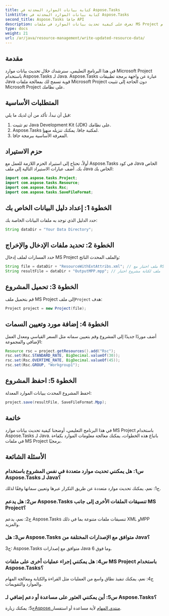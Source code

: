 ```yaml
---
title: كتابة بيانات الموارد المحدثة في Aspose.Tasks
linktitle: كتابة بيانات الموارد المحدثة في Aspose.Tasks
second_title: Aspose.Tasks جافا API
description: تعرف على كيفية تحديث بيانات الموارد في ملفات MS Project بسهولة باستخدام Aspose.Tasks لـ Java.
type: docs
weight: 21
url: /ar/java/resource-management/write-updated-resource-data/
---
```

## مقدمة
في هذا البرنامج التعليمي، سنرشدك خلال تحديث بيانات موارد Microsoft Project باستخدام Aspose.Tasks لـ Java. Aspose.Tasks عبارة عن واجهة برمجة تطبيقات Java قوية تسمح لك بمعالجة ملفات Microsoft Project دون الحاجة إلى تثبيت Microsoft Project على نظامك.

## المتطلبات الأساسية

قبل أن نبدأ، تأكد من أن لديك ما يلي:

1. تم تثبيت Java Development Kit (JDK) على نظامك.
2.  Aspose.Tasks لمكتبة جافا. يمكنك تنزيله من[هنا](https://releases.aspose.com/tasks/java/).
3. المعرفة الأساسية ببرمجة جافا.

## حزم الاستيراد

أولاً، تحتاج إلى استيراد الحزم اللازمة للعمل مع Aspose.Tasks في كود Java الخاص بك. أضف عبارات الاستيراد التالية إلى ملف Java الخاص بك:

```java
import com.aspose.tasks.Project;
import com.aspose.tasks.Resource;
import com.aspose.tasks.Rsc;
import com.aspose.tasks.SaveFileFormat;
```

## الخطوة 1: إعداد دليل البيانات الخاص بك

حدد الدليل الذي توجد به ملفات البيانات الخاصة بك:

```java
String dataDir = "Your Data Directory";
```

## الخطوة 2: تحديد ملفات الإدخال والإخراج

حدد المسارات لملف إدخال MS Project والملف المحدث الناتج:

```java
String file = dataDir + "ResourceWithExtAttribs.xml"; // ملف اختبار مع RSC واحد للتحديث
String resultFile = dataDir + "OutputMPP.mpp"; // ملف لكتابة مشروع اختبار
```

## الخطوة 3: تحميل المشروع

 قم بتحميل ملف MS Project إلى ملف`Project` هدف:

```java
Project project = new Project(file);
```

## الخطوة 4: إضافة مورد وتعيين السمات

أضف موردًا جديدًا إلى المشروع وقم بتعيين سماته مثل السعر القياسي ومعدل العمل الإضافي والمجموعة:

```java
Resource rsc = project.getResources().add("Rsc");
rsc.set(Rsc.STANDARD_RATE, BigDecimal.valueOf(30));
rsc.set(Rsc.OVERTIME_RATE, BigDecimal.valueOf(45));
rsc.set(Rsc.GROUP, "Workgroup1");
```

## الخطوة 5: احفظ المشروع

احفظ المشروع المحدث ببيانات الموارد المعدلة:

```java
project.save(resultFile, SaveFileFormat.Mpp);
```

## خاتمة

في هذا البرنامج التعليمي، أوضحنا كيفية تحديث بيانات موارد MS Project باستخدام Aspose.Tasks لـ Java. باتباع هذه الخطوات، يمكنك معالجة معلومات الموارد بكفاءة في ملفات MS Project برمجيًا.

## الأسئلة الشائعة

### س1: هل يمكنني تحديث موارد متعددة في نفس المشروع باستخدام Aspose.Tasks لـ Java؟

ج1: نعم، يمكنك تحديث موارد متعددة عن طريق التكرار عبرها وتعيين سماتها وفقًا لذلك.

### س2: هل يدعم Aspose.Tasks تنسيقات الملفات الأخرى إلى جانب MS Project؟

ج2: نعم، يدعم Aspose.Tasks تنسيقات ملفات متنوعة بما في ذلك XML وMPP والمزيد.

### س3: هل Aspose.Tasks متوافق مع الإصدارات المختلفة من Java؟

ج3: Aspose.Tasks متوافق مع إصدارات Java 6 وما فوق.

### س4: هل يمكنني إجراء عمليات أخرى على ملفات MS Project باستخدام Aspose.Tasks؟

ج4: نعم، يمكنك تنفيذ نطاق واسع من العمليات مثل القراءة والكتابة ومعالجة المهام والموارد والتقويمات.

### س5: أين يمكنني العثور على مساعدة أو دعم إضافي لـ Aspose.Tasks؟

 ج5: يمكنك زيارة[Aspose.منتدى المهام](https://forum.aspose.com/c/tasks/15) لأية مساعدة أو استفسار.
